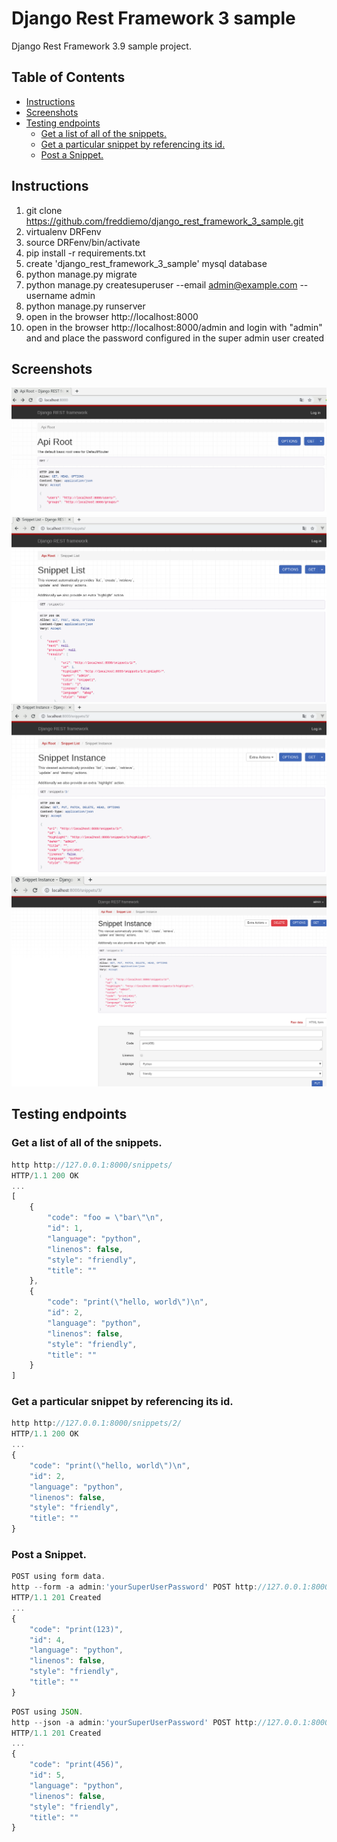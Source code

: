 # Django Rest Framework 3 sample
Django Rest Framework 3.9 sample project.

## Table of Contents

* [Instructions](#Instructions)
* [Screenshots](#Screenshots)
* [Testing endpoints](#Testing-endpoints)
    * [Get a list of all of the snippets.](#Get-a-list-of-all-of-the-snippets)
    * [Get a particular snippet by referencing its id.](#Get-a-particular-snippet-by-referencing-its-id)
    * [Post a Snippet.](#Post-a-Snippet)

## Instructions
1. git clone https://github.com/freddiemo/django_rest_framework_3_sample.git
2. virtualenv DRFenv
3. source DRFenv/bin/activate
4. pip install -r requirements.txt
5. create 'django_rest_framework_3_sample' mysql database
6. python manage.py migrate
7. python manage.py createsuperuser --email admin@example.com --username admin
8. python manage.py runserver
9. open in the browser http://localhost:8000
10. open in the browser http://localhost:8000/admin and login with "admin" and and place the password configured in the super admin user created

## Screenshots
![1-mainUrl](images/1-mainUrl.png)
![2-snippetsList](images/2-snippetsList.png)
![3-snippetsDetail](images/3-snippetsDetail.png)
![4-snippetsDetail-2](images/4-snippetsDetail-2.png)

## Testing endpoints
### Get a list of all of the snippets.
```javascript
http http://127.0.0.1:8000/snippets/
HTTP/1.1 200 OK
...
[
    {
        "code": "foo = \"bar\"\n",
        "id": 1,
        "language": "python",
        "linenos": false,
        "style": "friendly",
        "title": ""
    },
    {
        "code": "print(\"hello, world\")\n",
        "id": 2,
        "language": "python",
        "linenos": false,
        "style": "friendly",
        "title": ""
    }
]
```
### Get a particular snippet by referencing its id.
```javascript
http http://127.0.0.1:8000/snippets/2/
HTTP/1.1 200 OK
...
{
    "code": "print(\"hello, world\")\n",
    "id": 2,
    "language": "python",
    "linenos": false,
    "style": "friendly",
    "title": ""
}
```
### Post a Snippet.
```javascript
POST using form data.
http --form -a admin:'yourSuperUserPassword' POST http://127.0.0.1:8000/snippets/ code="print(123)"
HTTP/1.1 201 Created
...
{
    "code": "print(123)",
    "id": 4,
    "language": "python",
    "linenos": false,
    "style": "friendly",
    "title": ""
}

```
```javascript
POST using JSON.
http --json -a admin:'yourSuperUserPassword' POST http://127.0.0.1:8000/snippets/ code="print(456)"
HTTP/1.1 201 Created
...
{
    "code": "print(456)",
    "id": 5,
    "language": "python",
    "linenos": false,
    "style": "friendly",
    "title": ""
}

```


